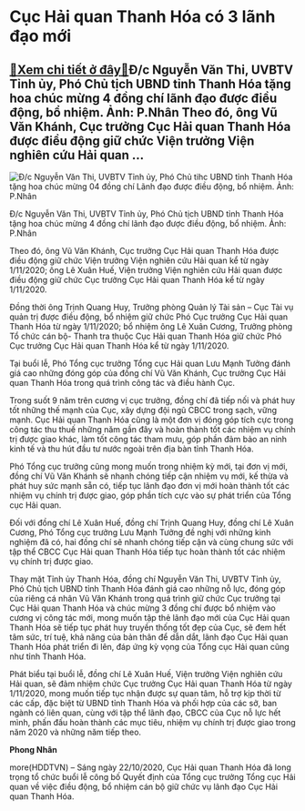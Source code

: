 Cục Hải quan Thanh Hóa có 3 lãnh đạo mới
========================================

[:gift:Xem chi tiết ở đây:gift:](https://hddtvn.com/cuc-hai-quan-thanh-hoa-co-3-lanh-dao-moi/)Đ/c Nguyễn Văn Thi, UVBTV Tỉnh ủy, Phó Chủ tịch UBND tỉnh Thanh Hóa tặng hoa chúc mừng 4 đồng chí lãnh đạo được điều động, bổ nhiệm. Ảnh: P.Nhân Theo đó, ông Vũ Văn Khánh, Cục trưởng Cục Hải quan Thanh Hóa được điều động giữ chức Viện trưởng Viện nghiên cứu Hải quan …
----------------------------------------------------------------------------------------------------------------------------------------------------------------------------------------------------------------------------------------------------------------------------





![Đ/c Nguyễn Văn Thi, UVBTV Tỉnh ủy, Phó Chủ tihc UBND tỉnh Thanh Hóa tặng hoa chúc mừng 04 đồng chí Lãnh đạo được điều động, bổ nhiệm. Ảnh: P.Nhân](https://hddtvn.com/wp-content/uploads/2021/01/5139_thanh_hoa-1.jpg "Đ/c Nguyễn Văn Thi, UVBTV Tỉnh ủy, Phó Chủ tihc UBND tỉnh Thanh Hóa tặng hoa chúc mừng 04 đồng chí Lãnh đạo được điều động, bổ nhiệm. Ảnh: P.Nhân")


Đ/c Nguyễn Văn Thi, UVBTV Tỉnh ủy, Phó Chủ tịch UBND tỉnh Thanh Hóa tặng hoa chúc mừng 4 đồng chí lãnh đạo được điều động, bổ nhiệm. Ảnh: P.Nhân



Theo đó, ông Vũ Văn Khánh, Cục trưởng Cục Hải quan Thanh Hóa được điều động giữ chức Viện trưởng Viện nghiên cứu Hải quan kể từ ngày 1/11/2020; ông Lê Xuân Huế, Viện trưởng Viện nghiên cứu Hải quan được điều động giữ chức Cục trưởng Cục Hải quan Thanh Hóa kể từ ngày 1/11/2020.


Đồng thời ông Trịnh Quang Huy, Trưởng phòng Quản lý Tài sản – Cục Tài vụ quản trị được điều động, bổ nhiệm giữ chức Phó Cục trưởng Cục Hải quan Thanh Hóa từ ngày 1/11/2020; bổ nhiệm ông Lê Xuân Cương, Trưởng phòng Tổ chức cán bộ- Thanh tra thuộc Cục Hải quan Thanh Hóa giữ chức Phó Cục trưởng Cục Hải quan Thanh Hóa kể từ ngày 1/11/2020.


Tại buổi lễ, Phó Tổng cục trưởng Tổng cục Hải quan Lưu Mạnh Tưởng đánh giá cao những đóng góp của đồng chí Vũ Văn Khánh, Cục trưởng Cục Hải quan Thanh Hóa trong quá trình công tác và điều hành Cục.


Trong suốt 9 năm trên cương vị cục trưởng, đồng chí đã tiếp nối và phát huy tốt những thế mạnh của Cục, xây dựng đội ngũ CBCC trong sạch, vững mạnh. Cục Hải quan Thanh Hóa cũng là một đơn vị đóng góp tích cực trong công tác thu thuế những năm gần đây và hoàn thành tốt các nhiệm vụ chính trị được giao khác, làm tốt công tác tham mưu, góp phần đảm bảo an ninh kinh tế và thu hút đầu tư nước ngoài trên địa bàn tỉnh Thanh Hóa.


Phó Tổng cục trưởng cũng mong muốn trong nhiệm kỳ mới, tại đơn vị mới, đồng chí Vũ Văn Khánh sẽ nhanh chóng tiếp cận nhiệm vụ mới, kế thừa và phát huy sức mạnh sẵn có, tiếp tục lãnh đạo đơn vị mới hoàn thành tốt các nhiệm vụ chính trị được giao, góp phần tích cực vào sự phát triển của Tổng cục Hải quan.


Đối với đồng chí Lê Xuân Huế, đồng chí Trịnh Quang Huy, đồng chí Lê Xuân Cương, Phó Tổng cục trưởng Lưu Mạnh Tưởng đề nghị với những kinh nghiệm đã có, hai đồng chí sẽ nhanh chóng tiếp cận và cùng chung sức với tập thể CBCC Cục Hải quan Thanh Hóa tiếp tục hoàn thành tốt các nhiệm vụ chính trị được giao.


Thay mặt Tỉnh ủy Thanh Hóa, đồng chí Nguyễn Văn Thi, UVBTV Tỉnh ủy, Phó Chủ tịch UBND tỉnh Thanh Hóa đánh giá cao những nỗ lực, đóng góp của riêng cá nhân Vũ Văn Khánh trong quá trình giữ chức Cục trưởng tại Cục Hải quan Thanh Hóa và chúc mừng 3 đồng chí được bổ nhiệm vào cương vị công tác mới, mong muốn tập thẻ lãnh đạo mới của Cục Hải quan Thanh Hóa sẽ tiếp tục phát huy truyền thống tốt đẹp của Cục, sẽ đem hết tâm sức, trí tuệ, khả năng của bản thân để dẫn dắt, lãnh đạo Cục Hải quan Thanh Hóa phát triển đi lên, đáp ứng kỳ vọng của Tổng cục Hải quan cũng như tỉnh Thanh Hóa.


Phát biểu tại buổi lễ, đồng chí Lê Xuân Huế, Viện trưởng Viện nghiên cứu Hải quan, sẽ đảm nhiệm chức Cục trưởng Cục Hải quan Thanh Hóa từ ngày 1/11/2020, mong muốn tiếp tục nhận được sự quan tâm, hỗ trợ kịp thời từ các cấp, đặc biệt từ UBND tỉnh Thanh Hóa và phối hợp của các sở, ban ngành có liên quan, cùng với tập thể lãnh đạo, CBCC của Cục nỗ lực hết mình, phấn đấu hoàn thành các mục tiêu, nhiệm vụ chính trị được giao trong năm 2020 và những năm tiếp theo.




**Phong Nhân**



more(HDDTVN) – Sáng ngày 22/10/2020, Cục Hải quan Thanh Hóa đã long trọng tổ chức buổi lễ công bố Quyết định của Tổng cục trưởng Tổng cục Hải quan về việc điều động, bổ nhiệm cán bộ giữ chức vụ lãnh đạo Cục Hải quan Thanh Hóa.

